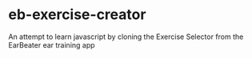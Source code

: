# eb-exercise-creator

 An attempt to learn javascript by cloning the Exercise Selector from the EarBeater ear training app
